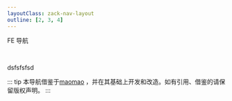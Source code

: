 ```yaml
---
layoutClass: zack-nav-layout
outline: [2, 3, 4]
---
```


<script setup>
import { NAV_DATA } from './data'
</script>

FE 导航

<my-nav-links v-for="{title, items} in NAV_DATA" :title="title" :items="items"/>

<br />

<el-button>dsfsfsfsd</el-button>

::: tip
本导航借鉴于[maomao](https://github.com/maomao1996) ，并在其基础上开发和改造。如有引用、借鉴的请保留版权声明。
:::
